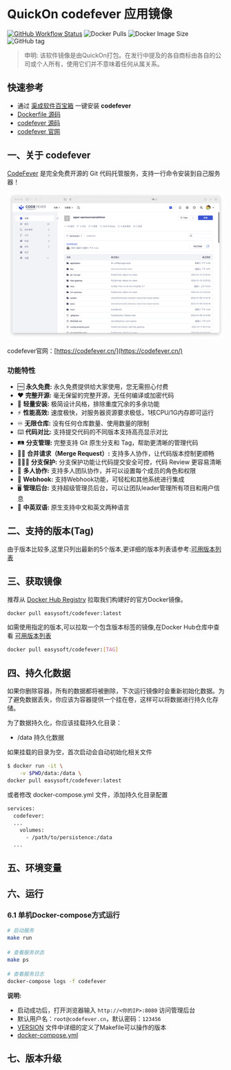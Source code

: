 <!-- 该文档是模板生成，手动修改的内容会被覆盖，详情参见：https://github.com/quicklyon/template-toolkit -->
# QuickOn codefever 应用镜像

[![GitHub Workflow Status](https://github.com/quicklyon/codefever-docker/actions/workflows/docker.yml/badge.svg)](https://github.com/quicklyon/codefever-docker/actions/workflows/docker.yml)
![Docker Pulls](https://img.shields.io/docker/pulls/easysoft/codefever?style=flat-square)
![Docker Image Size](https://img.shields.io/docker/image-size/easysoft/codefever?style=flat-square)
![GitHub tag](https://img.shields.io/github/v/tag/quicklyon/codefever-docker?style=flat-square)

> 申明: 该软件镜像是由QuickOn打包。在发行中提及的各自商标由各自的公司或个人所有，使用它们并不意味着任何从属关系。

## 快速参考

- 通过 [渠成软件百宝箱](https://www.qucheng.com/app-install/codefever-install-1.html) 一键安装 **codefever**
- [Dockerfile 源码](https://github.com/quicklyon/codefever-docker)
- [codefever 源码](https://github.com/PGYER/codefever)
- [codefever 官网](https://codefever.cn/)

## 一、关于 codefever

[CodeFever](https://codefever.cn) 是完全免费开源的 Git 代码托管服务，支持一行命令安装到自己服务器！

![screenshots](https://raw.githubusercontent.com/quicklyon/codefever-docker/master/.template/screenshot.png)

codefever官网：[https://codefever.cn/](https://codefever.cn/)

### **功能特性**

- 🆓 **永久免费:** 永久免费提供给大家使用，您无需担心付费
- ❤️ **完整开源:** 毫无保留的完整开源，无任何编译或加密代码
- 🥬 **轻量安装:** 极简设计风格，排除重度冗余的多余功能
- ⚡️ **性能高效:** 速度极快，对服务器资源要求极低，1核CPU/1G内存即可运行
- ♾️ **无限仓库:** 没有任何仓库数量、使用数量的限制
- ⌨️ **代码对比:** 支持提交代码的不同版本支持高亮显示对比
- 🛤️ **分支管理:** 完整支持 Git 原生分支和 Tag，帮助更清晰的管理代码
- 🙋‍♂️ **合并请求（Merge Request）:** 支持多人协作，让代码版本控制更顺畅
- 🙅🏻‍♀️ **分支保护:** 分支保护功能让代码提交安全可控，代码 Review 更容易清晰
- 👥 **多人协作:** 支持多人团队协作，并可以设置每个成员的角色和权限
- 🔌 **Webhook:** 支持Webhook功能，可轻松和其他系统进行集成
- 🖥️ **管理后台:** 支持超级管理员后台，可以让团队leader管理所有项目和用户信息
- 💬 **中英双语:** 原生支持中文和英文两种语言

## 二、支持的版本(Tag)

由于版本比较多,这里只列出最新的5个版本,更详细的版本列表请参考:[可用版本列表](https://hub.docker.com/r/easysoft/codefever/tags/)

<!-- 这里是镜像的【Tag】信息，通过命令维护，详情参考：https://github.com/quicklyon/template-toolkit -->

## 三、获取镜像

推荐从 [Docker Hub Registry](https://hub.docker.com/r/easysoft/codefever) 拉取我们构建好的官方Docker镜像。

```bash
docker pull easysoft/codefever:latest
```

如需使用指定的版本,可以拉取一个包含版本标签的镜像,在Docker Hub仓库中查看 [可用版本列表](https://hub.docker.com/r/easysoft/codefever/tags/)

```bash
docker pull easysoft/codefever:[TAG]
```

## 四、持久化数据

如果你删除容器，所有的数据都将被删除，下次运行镜像时会重新初始化数据。为了避免数据丢失，你应该为容器提供一个挂在卷，这样可以将数据进行持久化存储。

为了数据持久化，你应该挂载持久化目录：

- /data 持久化数据

如果挂载的目录为空，首次启动会自动初始化相关文件

```bash
$ docker run -it \
    -v $PWD/data:/data \
docker pull easysoft/codefever:latest
```

或者修改 docker-compose.yml 文件，添加持久化目录配置

```bash
services:
  codefever:
  ...
    volumes:
      - /path/to/persistence:/data
  ...
```

## 五、环境变量

<!-- 这里写应用的【环境变量信息】 -->

<!-- 示例：

| 变量名           | 默认值        | 说明                             |
| ---------------- | ------------- | -------------------------------- |
| EASYSOFT_DEBUG   | false         | 是否打开调试信息，默认关闭       |
| MYSQL_HOST       | 127.0.0.1     | MySQL 主机地址                   |
| MYSQL_PORT       | 3306          | MySQL 端口                       |
| MYSQL_DB         | spug          | spug 数据库名称                 |
| MYSQL_USER       | root          | MySQL 用户名                      |
| MYSQL_PASSWORD   | pass4Spug     | MySQL 密码                        |
| REDIS_HOST       | 127.0.0.1     | Redis 服务地址 |
| REDIS_PORT       | 6379          | Redis 端口 |
| DEFAULT_ADMIN_USER| admin        | 默认管理员名称             |
| DEFAULT_ADMIN_PASSWORD | spug.dev | 默认管理员密码 |

-->

## 六、运行

### 6.1 单机Docker-compose方式运行

```bash
# 启动服务
make run

# 查看服务状态
make ps

# 查看服务日志
docker-compose logs -f codefever

```

**说明:**

- 启动成功后，打开浏览器输入 `http://<你的IP>:8080` 访问管理后台
- 默认用户名：`root@codefever.cn`，默认密码：`123456`
- [VERSION](https://github.com/quicklyon/codefever-docker/blob/master/VERSION) 文件中详细的定义了Makefile可以操作的版本
- [docker-compose.yml](https://github.com/quicklyon/codefever-docker/blob/master/docker-compose.yml)

## 七、版本升级

<!-- 这里是镜像的【版本升级】信息，通过命令维护，详情参考：https://github.com/quicklyon/template-toolkit -->
